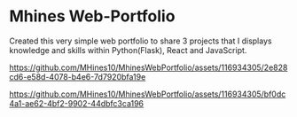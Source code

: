 # Mhines Web-Portfolio 

Created this very simple web portfolio to share 3 projects that I displays knowledge and skills within Python(Flask), React and JavaScript.


https://github.com/MHines10/MhinesWebPortfolio/assets/116934305/2e828cd6-e58d-4078-b4e6-7d7920bfa19e



https://github.com/MHines10/MhinesWebPortfolio/assets/116934305/bf0dc4a1-ae62-4bf2-9902-44dbfc3ca196

